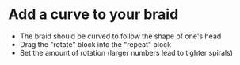 # Add a curve to your braid

- The braid should be curved to follow the shape of one's head
- Drag the &quot;rotate&quot; block into the &quot;repeat&quot; block
- Set the amount of rotation (larger numbers lead to tighter spirals)
